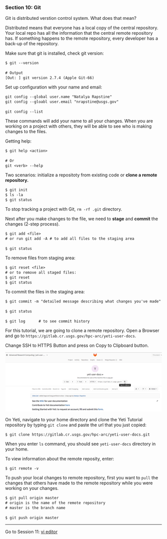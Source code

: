 ### Section 10: Git  

Git is distributed verstion control system. What does that mean?

Distributed means that everyone has a local copy of the central repository. Your local repo has all the information that the central remote repository has. If something happens to the remote repository, every developer has a back-up of the repository.

Make sure that git is installed, check git version:

```
$ git --version

# Output
[Out: ] git version 2.7.4 (Apple Git-66)
```

Set up configuration with your name and email: 

```
git config --global user.name "Natalya Rapstine"
git config --gloabl user.email "nrapstine@usgs.gov"

git config --list
```

These commands will add your name to all your changes. When you are working on a project with others, they will be able to see who is making changes to the files.

Getting help:

```
$ git help <action>

# Or
git <verb> --help
```

Two scenarios: initialize a repositoty from existing code or **clone a remote repository.**

```
$ git init
$ ls -la
$ git status
```

To stop tracking a project with Git, `rm -rf .git` directory.

Next after you make changes to the file, we need to **stage** and **commit** the changes (2-step process).

```
$ git add <file>
# or run git add -A # to add all files to the staging area

$ git status
```

To remove files from staging area:

```
$ git reset <file>
# or to remove all staged files:
$ git reset 
$ git status
```

To commit the files in the staging area:

```
$ git commit -m "detailed message describing what changes you've made"

$ git status

$ git log      # to see commit history
```

For this tutorial, we are going to clone a remote repository. Open a Browser and go to `https://gitlab.cr.usgs.gov/hpc-arc/yeti-user-docs`.

Change SSH to HTTPS Button and press on Copy to Clipboard button.

![git-clone](./img/git-clone.png)  

On Yeti, navigate to your home directory and clone the Yeti Tutorial repository by typing `git clone` and paste the url that you just copied:

```
$ git clone https://gitlab.cr.usgs.gov/hpc-arc/yeti-user-docs.git
```

When you enter `ls` command, you should see `yeti-user-docs` directory in your home. 

To view information about the remote reposity, enter:

```
$ git remote -v
```

To push your local changes to remote repository, first you want to `pull` the changes that others have made to the remote repository while you were working on your changes. 

```
$ git pull origin master
# origin is the name of the remote repository
# master is the branch name

$ git push origin master
```

------

Go to Session 11: [vi editor](vi.md)